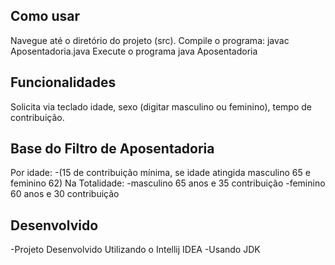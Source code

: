 ## Como usar
Navegue até o diretório do projeto (src).
Compile o programa: javac Aposentadoria.java
Execute o programa java Aposentadoria
## Funcionalidades
Solicita via teclado idade, sexo (digitar masculino ou feminino), tempo de contribuição.
## Base do Filtro de Aposentadoria
Por idade:
-(15 de contribuição mínima, se idade atingida masculino 65 e feminino 62)
Na Totalidade:
-masculino 65 anos e 35 contribuição
-feminino 60 anos e 30 contribuição
## Desenvolvido
-Projeto Desenvolvido Utilizando o Intellij IDEA
-Usando JDK
